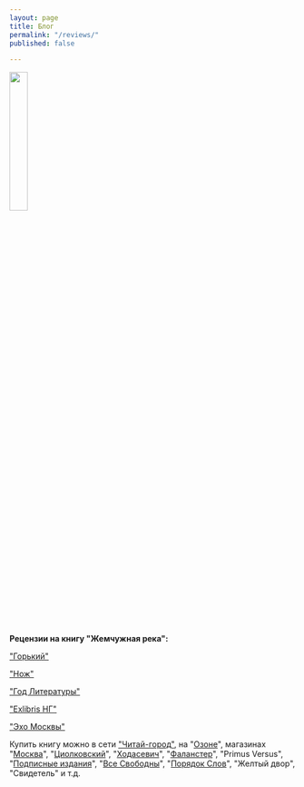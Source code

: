 ```yaml
---
layout: page
title: Блог
permalink: "/reviews/"
published: false

---
```

<img src="https://pop-grafika.net/old_falkov/reka_cover.jpg" width="25%" class="book-cover"/>

**Рецензии на книгу "Жемчужная река":**

["Горький"](https://gorky.media/reviews/pod-odeyalkoj-tyazhelovato-knigi-nedeli/)

["Нож"](https://knife.media/chinese-anarchism/)

["Год Литературы"](https://godliteratury.ru/articles/2021/07/20/zhemchuzhnaia-reka-vanny-tibetskih-monahov)

["Exlibris НГ"](https://www.ng.ru/ng_exlibris/2021-07-21/14_1087_fate.html)

["Эхо Москвы"](https://echo.msk.ru/programs/books/2881306-echo/)

Купить книгу можно в сети ["Читай-город"](https://www.chitai-gorod.ru/catalog/book/2869093/), на "[Озоне](https://www.ozon.ru/product/zhemchuzhnaya-reka-falkovskiy-ilya-264519682/?sh=4P4SJVc2)", магазинах "[Москва](https://www.moscowbooks.ru/book/1072079/?recommended_by=instant_search&r46_search_query=%D0%A4%D0%B0%D0%BB%D1%8C%D0%BA%D0%BE%D0%B2%D1%81%D0%BA%D0%B8%D0%B9%20%D0%98%D0%BB%D1%8C%D1%8F)", "[Циолковский](http://primuzee.ru/shop/Knigi/Jemchyjnaia-reka)", "[Ходасевич](https://xodacevich.org/products/50731204)", "[Фаланстер](https://vk.com/wall-30401645_123198)", "Primus Versus", "[Подписные издания](https://www.podpisnie.ru/books/zhemchuzhnaya-reka/)", "[Все Свободны](https://www.vse-svobodny.com/product-page/%D0%B8%D0%BB%D1%8C%D1%8F-%D1%84%D0%B0%D0%BB%D1%8C%D0%BA%D0%BE%D0%B2%D1%81%D0%BA%D0%B8%D0%B9-%D0%B6%D0%B5%D0%BC%D1%87%D1%83%D0%B6%D0%BD%D0%B0%D1%8F-%D1%80%D0%B5%D0%BA%D0%B0)", "[Порядок Слов](https://wordorder.ru/catalog-ru/hudozhestvennaya-literatura/proza-russkaya/zhemchuzhnaya-reka/)", "Желтый двор", "Свидетель" и т.д.